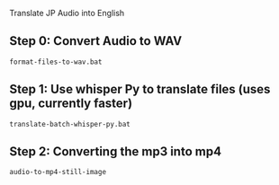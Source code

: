 Translate JP Audio into English
## Step 0: Convert Audio to WAV
    format-files-to-wav.bat

## Step 1: Use whisper Py to translate files (uses gpu, currently faster)
    translate-batch-whisper-py.bat

## Step 2: Converting the mp3 into mp4
    audio-to-mp4-still-image